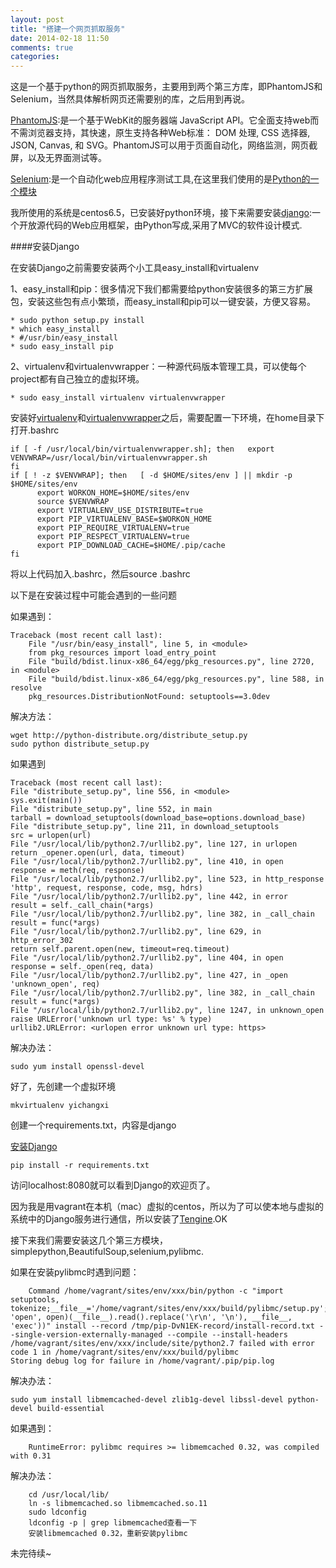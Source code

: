 ```yaml
---
layout: post
title: "搭建一个网页抓取服务"
date: 2014-02-18 11:50
comments: true
categories: 
---
```

这是一个基于python的网页抓取服务，主要用到两个第三方库，即PhantomJS和Selenium，当然具体解析网页还需要别的库，之后用到再说。

[PhantomJS](http://phantomjs.org/):是一个基于WebKit的服务器端 JavaScript API。它全面支持web而不需浏览器支持，其快速，原生支持各种Web标准： DOM 处理, CSS 选择器, JSON, Canvas, 和 SVG。PhantomJS可以用于页面自动化，网络监测，网页截屏，以及无界面测试等。

[Selenium](http://docs.seleniumhq.org/):是一个自动化web应用程序测试工具,在这里我们使用的是[Python的一个模块](https://pypi.python.org/pypi/selenium)

我所使用的系统是centos6.5，已安装好python环境，接下来需要安装[django](https://www.djangoproject.com/):一个开放源代码的Web应用框架，由Python写成,采用了MVC的软件设计模式.

####安装Django

在安装Django之前需要安装两个小工具easy_install和virtualenv

1、easy_install和pip：很多情况下我们都需要给python安装很多的第三方扩展包，安装这些包有点小繁琐，而easy_install和pip可以一键安装，方便又容易。

	* sudo python setup.py install
	* which easy_install
	* #/usr/bin/easy_install
	* sudo easy_install pip

2、virtualenv和virtualenvwrapper：一种源代码版本管理工具，可以使每个project都有自己独立的虚拟环境。

	* sudo easy_install virtualenv virtualenvwrapper
	
安装好[virtualenv](http://www.virtualenv.org/en/latest/index.html)和[virtualenvwrapper](http://virtualenvwrapper.readthedocs.org/en/latest/command_ref.html)之后，需要配置一下环境，在home目录下打开.bashrc
	
	if [ -f /usr/local/bin/virtualenvwrapper.sh]; then   export VENVWRAP=/usr/local/bin/virtualenvwrapper.sh
	fi
	if [ ! -z $VENVWRAP]; then   [ -d $HOME/sites/env ] || mkdir -p $HOME/sites/env
          export WORKON_HOME=$HOME/sites/env
          source $VENVWRAP
          export VIRTUALENV_USE_DISTRIBUTE=true
          export PIP_VIRTUALENV_BASE=$WORKON_HOME
          export PIP_REQUIRE_VIRTUALENV=true
          export PIP_RESPECT_VIRTUALENV=true
          export PIP_DOWNLOAD_CACHE=$HOME/.pip/cache
	fi


将以上代码加入.bashrc，然后source .bashrc

以下是在安装过程中可能会遇到的一些问题
	
如果遇到：

	Traceback (most recent call last):
  		File "/usr/bin/easy_install", line 5, in <module>
    	from pkg_resources import load_entry_point
  		File "build/bdist.linux-x86_64/egg/pkg_resources.py", line 2720, in <module>
  		File "build/bdist.linux-x86_64/egg/pkg_resources.py", line 588, in resolve
		pkg_resources.DistributionNotFound: setuptools==3.0dev
		
解决方法：
	
	wget http://python-distribute.org/distribute_setup.py
	sudo python distribute_setup.py 

如果遇到
	
	
	Traceback (most recent call last):
  	File "distribute_setup.py", line 556, in <module>
    sys.exit(main())
  	File "distribute_setup.py", line 552, in main
    tarball = download_setuptools(download_base=options.download_base)
  	File "distribute_setup.py", line 211, in download_setuptools
    src = urlopen(url)
  	File "/usr/local/lib/python2.7/urllib2.py", line 127, in urlopen
    return _opener.open(url, data, timeout)
  	File "/usr/local/lib/python2.7/urllib2.py", line 410, in open
    response = meth(req, response)
  	File "/usr/local/lib/python2.7/urllib2.py", line 523, in http_response
    'http', request, response, code, msg, hdrs)
  	File "/usr/local/lib/python2.7/urllib2.py", line 442, in error
    result = self._call_chain(*args)
  	File "/usr/local/lib/python2.7/urllib2.py", line 382, in _call_chain
    result = func(*args)
  	File "/usr/local/lib/python2.7/urllib2.py", line 629, in http_error_302
    return self.parent.open(new, timeout=req.timeout)
  	File "/usr/local/lib/python2.7/urllib2.py", line 404, in open
    response = self._open(req, data)
  	File "/usr/local/lib/python2.7/urllib2.py", line 427, in _open
    'unknown_open', req)
  	File "/usr/local/lib/python2.7/urllib2.py", line 382, in _call_chain
    result = func(*args)
  	File "/usr/local/lib/python2.7/urllib2.py", line 1247, in unknown_open
    raise URLError('unknown url type: %s' % type)
	urllib2.URLError: <urlopen error unknown url type: https>
	
解决办法：

	sudo yum install openssl-devel


好了，先创建一个虚拟环境

	mkvirtualenv yichangxi
	
创建一个requirements.txt，内容是django

[安装Django](https://www.djangoproject.com/download/)

	pip install -r requirements.txt


访问localhost:8080就可以看到Django的欢迎页了。

因为我是用vagrant在本机（mac）虚拟的centos，所以为了可以使本地与虚拟的系统中的Django服务进行通信，所以安装了[Tengine](http://tengine.taobao.org/document_cn/install_cn.html).OK

接下来我们需要安装这几个第三方模块，simplepython,BeautifulSoup,selenium,pylibmc.

如果在安装pylibmc时遇到问题：

		Command /home/vagrant/sites/env/xxx/bin/python -c "import setuptools, tokenize;__file__='/home/vagrant/sites/env/xxx/build/pylibmc/setup.py';exec(compile(getattr(tokenize, 'open', open)(__file__).read().replace('\r\n', '\n'), __file__, 'exec'))" install --record /tmp/pip-DvN1EK-record/install-record.txt --single-version-externally-managed --compile --install-headers /home/vagrant/sites/env/xxx/include/site/python2.7 failed with error code 1 in /home/vagrant/sites/env/xxx/build/pylibmc
	Storing debug log for failure in /home/vagrant/.pip/pip.log

解决办法：
	
	sudo yum install libmemcached-devel zlib1g-devel libssl-devel python-devel build-essential
	
如果遇到：

		RuntimeError: pylibmc requires >= libmemcached 0.32, was compiled with 0.31

解决办法：

		cd /usr/local/lib/
		ln -s libmemcached.so libmemcached.so.11
		sudo ldconfig
		ldconfig -p | grep libmemcached查看一下
		安装libmemcached 0.32，重新安装pylibmc



未完待续~


